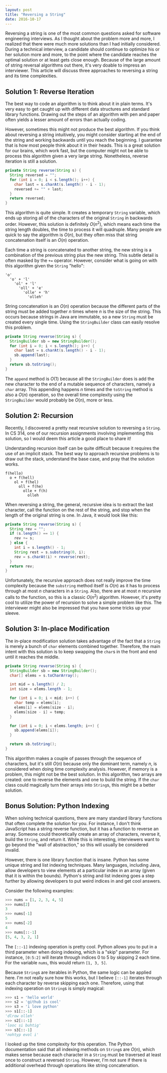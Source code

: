```yaml
---
layout: post
title: "Reversing a String"
date: 2016-10-17
---
```


Reversing a string is one of the most common questions asked for software engineering interviews. As I thought about the problem more and more, I realized that there were much more solutions than I had initially considered. During a technical interview, a candidate should continue to optimize his or her solution more and more, to the point where the candidate reaches the optimal solution or at least gets close enough. Because of the large amount of string reversal algorithms out there, it's very doable to impress an interviewer. This article will discuss three approaches to reversing a string and its time complexities.

## Solution 1: Reverse Iteration

The best way to code an algorithm is to think about it in plain terms. It's very easy to get caught up with different data structures and standard library functions. Drawing out the steps of an algorithm with pen and paper often yields a lesser amount of errors than actually coding.

However, sometimes this might not produce the best algorithm. If you think about reversing a string intuitively, you might consider starting at the end of the string and working backwards until you reach the beginning. I guarantee that is how most people think about it in their heads. This is a great solution for our brains, which work fast, but the computer might not be able to process this algorithm given a very large string. Nonetheless, reverse iteration is still a solution.

```java
private String reverse(String s) {
  String reversed = "";
  for (int i = 0; i < s.length(); i++) {
    char last = s.charAt(s.length() - i - 1);
    reversed += "" + last;
  }
  return reversed;
}
```

This algorithm is quite simple. It creates a temporary `String` variable, which ends up storing all of the characters of the original `String` in backwards order. However, this solution is definitely $O(n^2)$, which means each time the string length doubles, the time to process it will quadruple. Many people are quick to say the algorithm is $O(n)$, but they often miss that string concatenation itself is an $O(n)$ operation.

Each time a string is concatenated to another string, the new string is a combination of the previous string plus the new string. This subtle detail is often masked by the `+=` operator. However, consider what is going on with this algorithm given the `String` "hello":

```
'o'
  'o' + 'l'
    'ol' + 'l'
      'oll' + 'e'
        'olle' + 'h'
          'olleh'
```

String concatenation is an $O(n)$ operation because the different parts of the string must be added together $n$ times where $n$ is the size of the string. This occurs because strings in Java are immutable, so a new `String` must be created every single time. Using the `StringBuilder` class can easily resolve this problem.

```java
private String reverse(String s) {
  StringBuilder sb = new StringBuilder();
  for (int i = 0; i < s.length(); i++) {
    char last = s.charAt(s.length() - i - 1);
    sb.append(last);
  }
  return sb.toString();
}
```

The `append` method is $O(1)$ because all the `StringBuilder` does is add the new character to the end of a mutable sequence of characters, namely a `char` array. This appending happens $n$ times and the `toString` method is also a $O(n)$ operation, so the overall time complexity using the `StringBuilder` would probably be $O(n)$, more or less.

## Solution 2: Recursion

Recently, I discovered a pretty neat recursive solution to reversing a `String`. In CS 314, one of our recursion assignments involving implementing this solution, so I would deem this article a good place to share it!

Understanding recursion itself can be quite difficult because it requires the use of an implicit stack. The best way to approach recursive problems is to draw out the stack, understand the base case, and pray that the solution works.

```
f(hello)
  o + f(hell)
    ol + f(hel)
      oll + f(he)
        olle + f(h)
          olleh
```

When reversing a string, the general, recursive idea is to extract the last character, call the function on the rest of the string, and stop when the length of the original string is one. In Java, it would look like this:

```java
private String reverse(String s) {
  String rev = "";
  if (s.length() == 1) {
    rev += s;
  } else {
    int i = s.length() - 1;
    String rest = s.substring(0, i);
    rev = s.charAt(i) + reverse(rest);
  }
  return rev;
}
```

Unfortunately, the recursive approach does not really improve the time complexity because the `substring` method itself is $O(n)$ as it has to process through at most $n$ characters in a `String`. Also, there are at most $n$ recursive calls to the function, so this is a classic $O(n^2)$ algorithm. However, it's pretty cool to utilize the power of recursion to solve a simple problem like this. The interviewer might also be impressed that you have some tricks up your sleeve.

## Solution 3: In-place Modification

The in-place modification solution takes advantage of the fact that a `String` is merely a bunch of `char` elements combined together. Therefore, the main intent with this solution is to keep swapping the `char`s in the front and end until it reaches the middle.

```java
private String reverse(String s) {
  StringBuilder sb = new StringBuilder();
  char[] elems = s.toCharArray();

  int mid = s.length() / 2;
  int size = elems.length - 1;

  for (int i = 0; i < mid; i++) {
    char temp = elems[i];
    elems[i] = elems[size - i];
    elems[size - i] = temp;
  }

  for (int i = 0; i < elems.length; i++) {
    sb.append(elems[i]);
  }

  return sb.toString();
}
```

This algorithm makes a couple of passes through the sequence of characters, but it's still $O(n)$ because only the dominant term, namely $n$, is considered when doing time complexity analysis. However, if memory is a problem, this might not be the best solution. In this algorithm, two arrays are created: one to reverse the elements and one to build the string. If the `char` class could magically turn their arrays into `String`s, this might be a better solution.

## Bonus Solution: Python Indexing

When solving technical questions, there are many standard library functions that often complete the solution for you. For instance, I don't think JavaScript has a string reverse function, but it has a function to reverse an array. Someone could theoretically create an array of characters, reverse it, build the `String`, and return it. While this is interesting, interviewers want to go beyond the "wall of abstraction," so this will usually be considered invalid.

However, there is one library function that is insane. Python has some unique string and list indexing techniques. Many languages, including Java, allow developers to view elements at a particular index in an array (given that it is within the bounds). Python's string and list indexing goes a step further by allowing developers to put weird indices in and get cool answers.

Consider the following examples:

```python
>>> nums = [1, 2, 3, 4, 5]
>>> nums[2]
3
>>> nums[-1]
5
>>> nums[-2]
4
>>> nums[::-1]
[5, 4, 3, 2, 1]
```

The `[::-1]` indexing operation is pretty cool. Python allows you to put in a third parameter when doing indexing, which is a "skip" parameter. For instance, `[0:5:2]` will iterate through indices 0 to 5 by skipping 2 each time. For the variable `nums`, this would return `[1, 3, 5]`.

Because `String`s are iterables in Python, the same logic can be applied here. I'm not really sure how this works, but I believe `[::-1]` iterates through each character by reverse skipping each one. Therefore, using that indexing operation on `String`s is simply magical:

```python
>>> s1 = 'hello world'
>>> s2 = 'github is cool'
>>> s3 = 'i love python'
>>> s1[::-1]
'dlrow olleh'
>>> s2[::-1]
'looc si buhtig'
>>> s3[::-1]
'nohtyp evol i'
```

I looked up the time complexity for this operation. The Python documentation said that all indexing methods on `String`s are $O(n)$, which makes sense because each character in a `String` must be traversed at least once to construct a reversed `String`. However, I'm not sure if there is additional overhead through operations like string concatenation.
